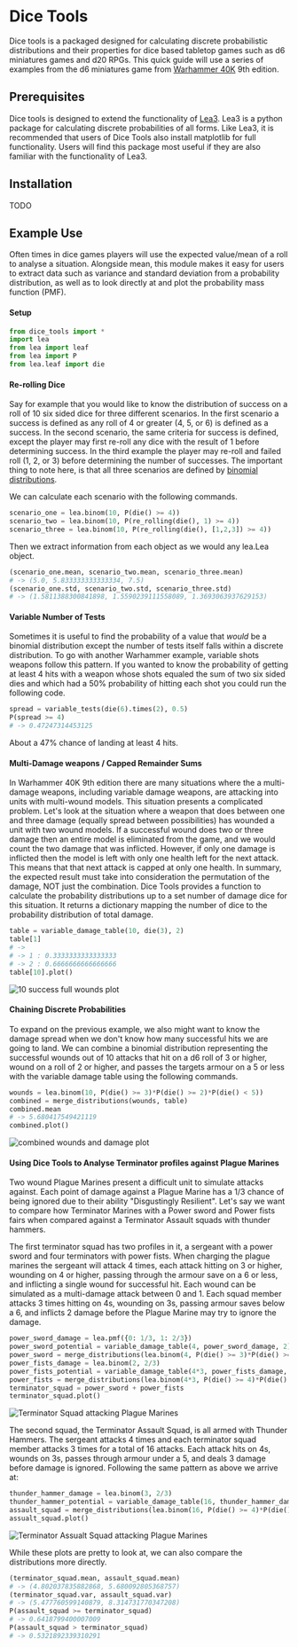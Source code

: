 # Dice Tools 

Dice tools is a packaged designed for calculating discrete probabilistic distributions and their properties for dice 
based tabletop games such as d6 miniatures games and d20 RPGs. This quick guide will use a series of examples from the 
d6 miniatures game from [Warhammer 40K](https://warhammer40000.com/) 9th edition. 

## Prerequisites

Dice tools is designed to extend the functionality of [Lea3](https://bitbucket.org/piedenis/lea/src/dev_lea3/). Lea3 is 
a python package for calculating discrete probabilities of all forms. Like Lea3, it is recommended that users of Dice 
Tools also install matplotlib for full functionality. Users will find this package most useful if they are also familiar 
with the functionality of Lea3. 

## Installation 
TODO

## Example Use

Often times in dice games players will use the expected value/mean of a roll to analyse a situation. Alongside mean, 
this module makes it easy for users to extract data such as variance and standard deviation from a probability 
distribution, as well as to look directly at and plot the probability mass function (PMF).

#### Setup

```python
from dice_tools import *
import lea
from lea import leaf 
from lea import P
from lea.leaf import die 
```

#### Re-rolling Dice

Say for example that you would like to know the distribution of success on a roll of 10 six sided dice for three 
different scenarios. In the first scenario a success is defined as any roll of 4 or greater (4, 5, or 6) is defined as a
success. In the second scenario, the same criteria for success is defined, except the player may first re-roll any dice 
with the result of 1 before determining success. In the third example the player may re-roll and failed roll 
(1, 2, or 3) before determining the number of successes. The important thing to note here, is that all three scenarios 
are defined by [binomial distributions](https://en.wikipedia.org/wiki/Binomial_distribution). 

We can calculate each scenario with the following commands. 
```python
scenario_one = lea.binom(10, P(die() >= 4))
scenario_two = lea.binom(10, P(re_rolling(die(), 1) >= 4))
scenario_three = lea.binom(10, P(re_rolling(die(), [1,2,3]) >= 4))
```

Then we extract information from each object as we would any lea.Lea object. 
```python
(scenario_one.mean, scenario_two.mean, scenario_three.mean)
# -> (5.0, 5.833333333333334, 7.5)
(scenario_one.std, scenario_two.std, scenario_three.std)
# -> (1.5811388300841898, 1.5590239111558089, 1.3693063937629153)
```

#### Variable Number of Tests

Sometimes it is useful to find the probability of a value that *would* be a binomial distribution except the number of 
tests itself falls within a discrete distribution. To go with another Warhammer example, variable shots weapons follow
this pattern. If you wanted to know the probability of getting at least 4 hits with a weapon whose shots equaled the sum
of two six sided dies and which had a 50% probability of hitting each shot you could run the following code.  

```python
spread = variable_tests(die(6).times(2), 0.5)
P(spread >= 4)
# -> 0.47247314453125
```

About a 47% chance of landing at least 4 hits. 

#### Multi-Damage weapons / Capped Remainder Sums

In Warhammer 40K 9th edition there are many situations where the a multi-damage weapons, including variable damage 
weapons, are attacking into units with multi-wound models. This situation presents a complicated problem. Let's look at
the situation where a weapon that does between one and three damage (equally spread between possibilities) has wounded a
unit with two wound models. If a successful wound does two or three damage then an entire model is eliminated from the 
game, and we would count the two damage that was inflicted. However, if only one damage is inflicted then the model is 
left with only one health left for the next attack. This means that that next attack is capped at only one health. In 
summary, the expected result must take into consideration the permutation of the damage, NOT just the combination. 
Dice Tools provides a function to calculate the probability distributions up to a set number of damage dice for this 
situation. It returns a dictionary mapping the number of dice to the probability distribution of total damage. 

```python
table = variable_damage_table(10, die(3), 2)
table[1]
# -> 
# -> 1 : 0.3333333333333333
# -> 2 : 0.6666666666666666
table[10].plot()
```

![10 success full wounds plot](readme_images/ten_wounds_die_2_wounds_2.png)

#### Chaining Discrete Probabilities

To expand on the previous example, we also might want to know the damage spread when we don't know how many successful
hits we are going to land. We can combine a binomial distribution representing the successful wounds out of 10 attacks
that hit on a d6 roll of 3 or higher, wound on a roll of 2 or higher, and passes the targets armour on a 5 or less with 
the variable damage table using the following commands. 

```python
wounds = lea.binom(10, P(die() >= 3)*P(die() >= 2)*P(die() < 5))
combined = merge_distributions(wounds, table)
combined.mean 
# -> 5.680417549421119
combined.plot()
```

![combined wounds and damage plot](readme_images/combined_wounds_damage.png)


#### Using Dice Tools to Analyse Terminator profiles against Plague Marines

Two wound Plague Marines present a difficult unit to simulate attacks against. Each point of damage against a Plague 
Marine has a 1/3 chance of being ignored due to their ability "Disgustingly Resilient". Let's say we want to compare 
how Terminator Marines with a Power sword and Power fists fairs when compared against a Terminator Assault squads with
thunder hammers. 

The first terminator squad has two profiles in it, a sergeant with a power sword and four terminators with power fists. 
When charging the plague marines the sergeant will attack 4 times, each attack hitting on 3 or higher, wounding on 4 or
higher, passing through the armour save on a 6 or less, and inflicting a single wound for successful hit. Each wound 
can be simulated as a multi-damage attack between 0 and 1. Each squad member attacks 3 times hitting on 4s, wounding on
3s, passing armour saves below a 6, and inflicts 2 damage before the Plague Marine may try to ignore the damage. 

```python
power_sword_damage = lea.pmf({0: 1/3, 1: 2/3})
power_sword_potential = variable_damage_table(4, power_sword_damage, 2)
power_sword = merge_distributions(lea.binom(4, P(die() >= 3)*P(die() >= 4)*P(die() < 6)), power_sword_potential)
power_fists_damage = lea.binom(2, 2/3)
power_fists_potential = variable_damage_table(4*3, power_fists_damage, 2)
power_fists = merge_distributions(lea.binom(4*3, P(die() >= 4)*P(die() >= 3)*P(die() < 6)), power_fists_potential)
terminator_squad = power_sword + power_fists
terminator_squad.plot()
```

![Terminator Squad attacking Plague Marines](readme_images/terminator_squad.png)

The second squad, the Terminator Assault Squad, is all armed with Thunder Hammers. The sergeant attacks 4 times and each 
terminator squad member attacks 3 times for a total of 16 attacks. Each attack hits on 4s, wounds on 3s, passes through
armour under a 5, and deals 3 damage before damage is ignored. Following the same pattern as above we arrive at:

```python
thunder_hammer_damage = lea.binom(3, 2/3)
thunder_hammer_potential = variable_damage_table(16, thunder_hammer_damage, 2)
assault_squad = merge_distributions(lea.binom(16, P(die() >= 4)*P(die() >= 3)*P(die() < 5)), thunder_hammer_potential)
assualt_squad.plot()
```

![Terminator Assualt Squad attacking Plague Marines](readme_images/assualt_squad.png)

While these plots are pretty to look at, we can also compare the distributions more directly. 

```python
(terminator_squad.mean, assault_squad.mean)
# -> (4.802037835882868, 5.680092805368757)
(terminator_squad.var, assault_squad.var)
# -> (5.477760599140879, 8.314731770347208)
P(assault_squad >= terminator_squad)
# -> 0.6418799400007009
P(assault_squad > terminator_squad)
# -> 0.5321892339310291
```
